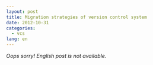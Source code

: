 ```yaml
---
layout: post
title: Migration strategies of version control system
date: 2012-10-31
categories:
  - vcs
lang: en
---
```


_Oops sorry! English post is not available._
